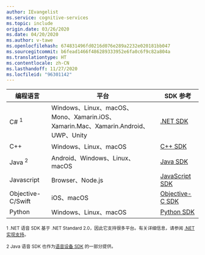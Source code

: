 ```yaml
---
author: IEvangelist
ms.service: cognitive-services
ms.topic: include
origin.date: 03/26/2020
ms.date: 04/20/2020
ms.author: v-tawe
ms.openlocfilehash: 674831496fd0216d076e289a2232e020181bb047
ms.sourcegitcommit: b6fead1466f486289333952e6fa0c6f9c82a804a
ms.translationtype: HT
ms.contentlocale: zh-CN
ms.lasthandoff: 11/27/2020
ms.locfileid: "96301142"
---
```

| 编程语言 | 平台                                                                           | SDK 参考              |
|----------------------|------------------------------------------------------------------------------------|----------------------------|
| C# <sup>1</sup>      | Windows、Linux、macOS、Mono、Xamarin.iOS、Xamarin.Mac、Xamarin.Android、UWP、Unity | [.NET SDK][net-sdk]        |
| C++                  | Windows、Linux、macOS                                                              | [C++ SDK][cpp-sdk]         |
| Java <sup>2</sup>    | Android、Windows、Linux、macOS                                                     | [Java SDK][javasdk]        |
| Javascript           | Browser、Node.js                                                                   | [JavaScript SDK][ecmasdk]  |
| Objective-C/Swift  | iOS、macOS                                                                         | [Objective-C SDK][obj-sdk] |
| Python               | Windows、Linux、macOS                                                              | [Python SDK][pyt-sdk]      |

<sup>1 .NET 语音 SDK 基于 .NET Standard 2.0，因此它支持很多平台。有关详细信息，请参阅 <a href="https://docs.microsoft.com/dotnet/standard/net-standard#net-implementation-support" target="_blank">.NET 实现支持<span class="docon docon-navigate-external x-hidden-focus"></span></a>。</sup>

<sup>2 Java 语音 SDK 也作为[语音设备 SDK](../articles/cognitive-services/speech-service/speech-devices-sdk.md) 的一部分提供。</sup>

[net-sdk]: https://docs.microsoft.com/dotnet/api/microsoft.cognitiveservices.speech
[cpp-sdk]: https://docs.microsoft.com/cpp/cognitive-services/speech/
[javasdk]: https://docs.microsoft.com/java/api/com.microsoft.cognitiveservices.speech
[ecmasdk]: https://docs.microsoft.com/javascript/api/microsoft-cognitiveservices-speech-sdk/
[obj-sdk]: https://docs.microsoft.com/objectivec/cognitive-services/speech/
[pyt-sdk]: https://docs.microsoft.com/python/api/azure-cognitiveservices-speech/
